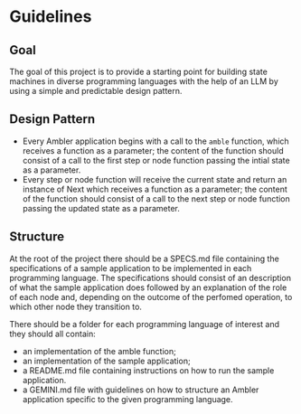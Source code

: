 # Guidelines

## Goal
The goal of this project is to provide a starting point for building state machines in diverse programming languages with the help of an LLM by using a simple and predictable design pattern.

## Design Pattern
- Every Ambler application begins with a call to the `amble` function, which receives a function as a parameter; the content of the function should consist of a call to the first step or node function passing the intial state as a parameter.
- Every step or node function will receive the current state and return an instance of Next which receives a function as a parameter; the content of the function should consist of a call to the next step or node function passing the updated state as a parameter.

## Structure
At the root of the project there should be a SPECS.md file containing the specifications of a sample application to be implemented in each programming language. The specifications should consist of an description of what the sample application does followed by an explanation of the role of each node and, depending on the outcome of the perfomed operation, to which other node they transition to.

There should be a folder for each programming language of interest and they should all contain:
- an implementation of the amble function;
- an implementation of the sample application; 
- a README.md file containing instructions on how to run the sample application.
- a GEMINI.md file with guidelines on how to structure an Ambler application specific to the given programming language.
